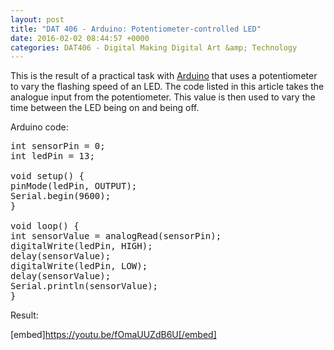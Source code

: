 ```yaml
---
layout: post
title: "DAT 406 - Arduino: Potentiometer-controlled LED"
date: 2016-02-02 08:44:57 +0000
categories: DAT406 - Digital Making Digital Art &amp; Technology
---
```


This is the result of a practical task with <a href="http://www.arduino.cc">Arduino</a> that uses a potentiometer to vary the flashing speed of an LED. The code listed in this article takes the analogue input from the potentiometer. This value is then used to vary the time between the LED being on and being off.

Arduino code:
<pre class="EnlighterJSRAW" data-enlighter-language="generic">int sensorPin = 0;
int ledPin = 13;

void setup() {
pinMode(ledPin, OUTPUT);
Serial.begin(9600);
}

void loop() {
int sensorValue = analogRead(sensorPin);
digitalWrite(ledPin, HIGH);
delay(sensorValue);
digitalWrite(ledPin, LOW);
delay(sensorValue);
Serial.println(sensorValue);
}</pre>
Result:

[embed]https://youtu.be/fOmaUUZdB6U[/embed]